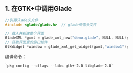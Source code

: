 ## 1.	在GTK+中调用Glade

```c
//引用Glade头文件
#include <glade/glade.h>  // glade所需头文件  

// 载入并新建整个界面  
GladeXML *gxml = glade_xml_new("demo.glade", NULL, NULL);  
// 获取界面里的窗口控件  
GtkWidget *window = glade_xml_get_widget(gxml,"window1");  


```

编译命令：

```shell
`pkg-config --cflags --libs gtk+-2.0 libglade-2.0`  
```


